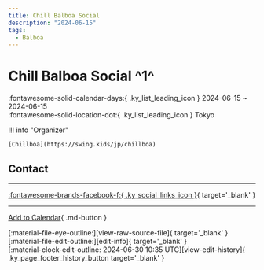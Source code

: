 ```yaml
---
title: Chill Balboa Social
description: "2024-06-15"
tags:
  - Balboa
---
```


# Chill Balboa Social ^1^

:fontawesome-solid-calendar-days:{ .ky_list_leading_icon } 2024-06-15 ~ 2024-06-15  
:fontawesome-solid-location-dot:{ .ky_list_leading_icon } Tokyo  

!!! info "Organizer"

    [Chillboa](https://swing.kids/jp/chillboa)  

## Contact


---

 [:fontawesome-brands-facebook-f:{ .ky_social_links_icon }](https://www.facebook.com/events/s/chillboa-1st-anniversary/2214972315515991){ target='_blank' }

---

[Add to Calendar](https://swing.news/ics/en/2024/jp/chill-balboa-social-2024.ics){ .md-button }

<div class="ky_page_footer" markdown>
<div class="ky_page_footer_trailing" markdown="span">
[:material-file-eye-outline:][view-raw-source-file]{ target='_blank' }
[:material-file-edit-outline:][edit-info]{ target='_blank' }
</div>
<div class="ky_page_footer_leading" markdown="span">
[:material-clock-edit-outline: 2024-06-30 10:35 UTC][view-edit-history]{ .ky_page_footer_history_button target='_blank' }
</div>
</div>

[view-raw-source-file]: https://github.com/swingdance/events/blob/main/2024/jp/chill-balboa-social-2024.json "View Raw Source File"
[edit-info]: https://github.com/swingdance/events/issues/new?assignees=&labels=update+event&projects=&template=03-update_entity.yml&title=%5B2024%2Fjp%5D%20Chill%20Balboa%20Social&region=jp&year=2024&id=chill-balboa-social-2024&name=Chill%20Balboa%20Social&org_id=chillboa "Edit Info"

[view-edit-history]: https://github.com/swingdance/events/commits/main/2024/jp/chill-balboa-social-2024.json "View Edit History"
